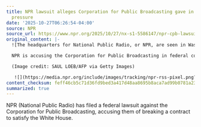 ```yaml
---
title: NPR lawsuit alleges Corporation for Public Broadcasting gave in to political
  pressure
date: '2025-10-27T06:26:54-04:00'
source: NPR
source_url: https://www.npr.org/2025/10/27/nx-s1-5586147/npr-cpb-lawsuit-political-pressure
original_content: |-
  ![The headquarters for National Public Radio, or NPR, are seen in Washington, DC, September 17, 2013.](https://npr.brightspotcdn.com/dims3/default/strip/false/crop/2980x1978+0+0/resize/2980x1978!/?url=http%3A%2F%2Fnpr-brightspot.s3.amazonaws.com%2F5f%2Fb6%2Fa5dea3824553b1604439d6759c32%2Fgettyimages-180967640.jpg)

  NPR is accusing the Corporation for Public Broadcasting in federal court of reneging on a contract to appease the White House.

  (Image credit: SAUL LOEB/AFP via Getty Images)

   ![](https://media.npr.org/include/images/tracking/npr-rss-pixel.png?story=nx-s1-5586147)
content_checksum: feff46cb5c71d36fd9bed3a417d48aa8695b8aca7ad99b0781a23f3fefe8857a
summarized: true
---
```


NPR (National Public Radio) has filed a federal lawsuit against the Corporation for Public Broadcasting, accusing them of breaking a contract to satisfy the White House.